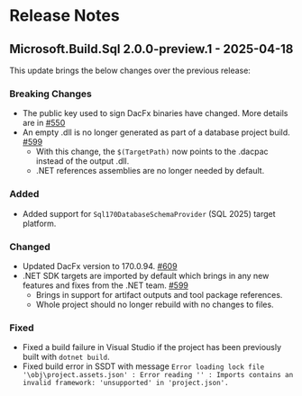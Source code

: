# Release Notes

## Microsoft.Build.Sql 2.0.0-preview.1 - 2025-04-18

This update brings the below changes over the previous release:

### Breaking Changes
* The public key used to sign DacFx binaries have changed. More details are in [#550](https://github.com/microsoft/DacFx/issues/550)
* An empty .dll is no longer generated as part of a database project build. [#599](https://github.com/microsoft/DacFx/issues/599)
  * With this change, the `$(TargetPath)` now points to the .dacpac instead of the output .dll.
  * .NET references assemblies are no longer needed by default.

### Added
* Added support for `Sql170DatabaseSchemaProvider` (SQL 2025) target platform.

### Changed
* Updated DacFx version to 170.0.94. [#609](https://github.com/microsoft/DacFx/pull/609)
* .NET SDK targets are imported by default which brings in any new features and fixes from the .NET team. [#599](https://github.com/microsoft/DacFx/issues/599)
  * Brings in support for artifact outputs and tool package references.
  * Whole project should no longer rebuild with no changes to files.

### Fixed
* Fixed a build failure in Visual Studio if the project has been previously built with `dotnet build`.
* Fixed build error in SSDT with message `Error loading lock file '\obj\project.assets.json' : Error reading '' : Imports contains an invalid framework: 'unsupported' in 'project.json'.`